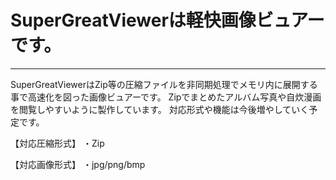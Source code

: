 # SuperGreatViewerは軽快画像ビュアーです。
--- 

SuperGreatViewerはZip等の圧縮ファイルを非同期処理でメモリ内に展開する事で高速化を図った画像ビュアーです。
Zipでまとめたアルバム写真や自炊漫画を閲覧しやすいように製作しています。
対応形式や機能は今後増やしていく予定です。

【対応圧縮形式】
・Zip

【対応画像形式】
・jpg/png/bmp
